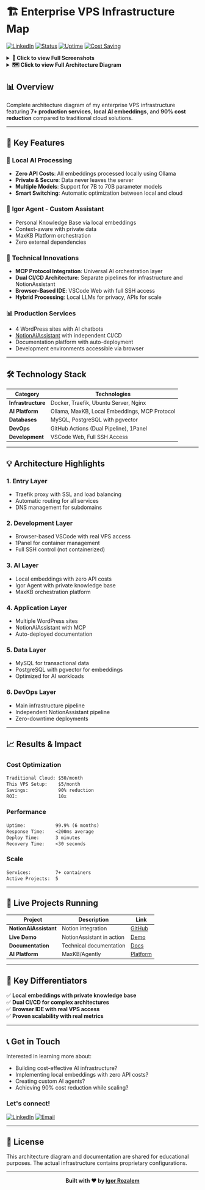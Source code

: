 # 🏗️ Enterprise VPS Infrastructure Map

[![LinkedIn](https://img.shields.io/badge/LinkedIn-Igor%20Rozalem-0077B5?style=for-the-badge&logo=linkedin&logoColor=white)](https://www.linkedin.com/in/igor-rozalem/)
[![Status](https://img.shields.io/badge/Status-Production-success?style=for-the-badge)](https://github.com/igorhlr/vps-map)
[![Uptime](https://img.shields.io/badge/Uptime-99.9%25-brightgreen?style=for-the-badge)](https://github.com/igorhlr/vps-map)
[![Cost Saving](https://img.shields.io/badge/Cost%20Saving-90%25-orange?style=for-the-badge)](https://github.com/igorhlr/vps-map)


<details>
<summary><b>📸 Click to view Full Screenshots</b></summary>

<div align="center">

### Infrastructure Overview
![Infrastructure Overview](screenshots/1panel.png)

### Metrics Overview
![AI Platform](screenshots/metrics-chat.png)

### Models Overview
![*Local embeddings](screenshots/emb-models.png)

### Workflow Overview
![Local embeddings configuration](screenshots/map-config-emb.png)

### Online Vscode Overview
![vscode configuration](screenshots/vscode.png)


</div>

</details>


<details>
<summary><b>🗺️ Click to view Full Architecture Diagram</b></summary>

```mermaid
graph TB
    subgraph "🏗️ Enterprise VPS Architecture - Igor Rozalem"
        subgraph "Entry Points & Load Balancing"
            DNS["🌐 DNS Routing<br/>llmway.com.br"]
            Traefik["🔀 Traefik Proxy<br/>Load Balancer<br/>SSL Certificates<br/>Auto-routing"]
        end
        
        subgraph "Development Layer"
            VSCode["💻 VSCode Web<br/>vscode.llmway.com.br<br/>Full SSH Access<br/>Real VPS Control"]
            Panel["🎛️ 1Panel Dashboard<br/>1panel.llmway.com.br<br/>Container Management<br/>Resource Monitor"]
        end
        
        subgraph "AI & Intelligence Platform"
            subgraph "Embedding System"
                LocalEmbed["🧠 Local Embeddings<br/>Ollama Models<br/>Zero API Cost<br/>Private Data"]
            end
            
            subgraph "Custom Agent"
                IgorAgent["🤖 Igor Agent<br/>Personal Assistant<br/>Knowledge Base<br/>Private Context"]
            end
            
            subgraph "AI Core"
                MaxKB["🎯 MaxKB Platform<br/>agently.llmway.com.br<br/>Agent Orchestration<br/>Custom Workflows"]
                Ollama["🦙 Ollama Engine<br/>Local LLM Processing<br/>7B-70B Models<br/>Smart Switching"]
            end
        end
        
        subgraph "Production Applications"
            WP1["📱 wordpress.llmway.1<br/>MaxKB Integration Test"]
            WP2["📱 wordpress.llmway.2<br/>Client Project Alpha"]
            WP3["📱 wordpress.llmway.3<br/>Development Staging"]
            WP4["📱 wordpress.llmway.4<br/>Production Site"]
            
            subgraph "NotionAI Ecosystem"
                NotionAPI["📝 NotionAiAssistant<br/>MCP Integration<br/>API Service<br/>Live Demo"]
                NotionCICD["⚙️ Notion CI/CD<br/>GitHub Actions<br/>Independent Pipeline<br/>Auto-deploy"]
                Docs["📖 Documentation<br/>docs.notionassistant<br/>mdBook Platform<br/>Auto-deploy"]
            end
        end
        
        subgraph "Data & Storage Layer"
            MySQL["🗄️ MySQL<br/>Application Data<br/>WordPress DB<br/>Transactional"]
            Postgres["🗄️ PostgreSQL<br/>MaxKB Storage<br/>Vector Database<br/>AI Context & Embeddings"]
        end
        
        subgraph "Infrastructure & DevOps"
            Docker["🐳 Docker Engine<br/>7+ Containers<br/>Resource Isolation<br/>Auto-restart"]
            GitHub["📦 GitHub Repos<br/>Source Control<br/>Version Management"]
            Actions["⚙️ GitHub Actions<br/>Main CI/CD Pipeline<br/>Infrastructure Deploy<br/>Auto Testing"]
            MCP["🔗 MCP Protocol<br/>Universal Integration<br/>AI Orchestration<br/>Innovation Layer"]
        end
        
        subgraph "Monitoring & Metrics"
            Metrics["📊 PRODUCTION METRICS<br/>99.9% Uptime (6 months)<br/>7+ Services Running<br/>5 Active Projects<br/> Processing"]
            Performance["⚡ PERFORMANCE<br/>Response: <200ms<br/>Deploy: 3min<br/>Recovery: <30s<br/>Scale: Auto"]
            Savings["💰 COST OPTIMIZATION<br/>Cloud Cost: $50/month<br/>VPS Cost: $5/month<br/>Savings: 90%<br/>ROI: 10x"]
        end
    end
    
    DNS --> Traefik
    Traefik --> VSCode
    Traefik --> Panel
    Traefik --> MaxKB
    Traefik --> WP1
    Traefik --> WP2
    Traefik --> WP3
    Traefik --> WP4
    Traefik --> NotionAPI
    Traefik --> Docs
    
    VSCode --> Docker
    Panel --> Docker
    
    MaxKB --> LocalEmbed
    MaxKB --> IgorAgent
    MaxKB --> Ollama
    
    IgorAgent --> LocalEmbed
    IgorAgent --> Postgres
    LocalEmbed --> Postgres
    
    Ollama --> Postgres
    
    WP1 --> MySQL
    WP2 --> MySQL
    WP3 --> MySQL
    WP4 --> MySQL
    
    NotionAPI --> Postgres
    NotionAPI --> MCP
    NotionCICD --> NotionAPI
    NotionCICD --> Docs
    MaxKB --> MCP
    
    GitHub --> Actions
    GitHub --> NotionCICD
    Actions --> Docker
    
    Docker --> Metrics
    Metrics --> Performance
    Performance --> Savings
    
    classDef entryClass fill:#2196F3,stroke:#1565C0,stroke-width:2px,color:#fff
    classDef devClass fill:#4CAF50,stroke:#2E7D32,stroke-width:2px,color:#fff
    classDef aiClass fill:#9C27B0,stroke:#6A1B9A,stroke-width:2px,color:#fff
    classDef embedClass fill:#FF5722,stroke:#D84315,stroke-width:2px,color:#fff
    classDef agentClass fill:#00BCD4,stroke:#00838F,stroke-width:2px,color:#fff
    classDef prodClass fill:#FF9800,stroke:#E65100,stroke-width:2px,color:#fff
    classDef notionClass fill:#000000,stroke:#333333,stroke-width:2px,color:#fff
    classDef dataClass fill:#607D8B,stroke:#37474F,stroke-width:2px,color:#fff
    classDef infraClass fill:#3F51B5,stroke:#283593,stroke-width:2px,color:#fff
    classDef metricsClass fill:#FFD700,stroke:#FFA000,stroke-width:3px,color:#000
    
    class DNS,Traefik entryClass
    class VSCode,Panel devClass
    class MaxKB,Ollama aiClass
    class LocalEmbed embedClass
    class IgorAgent agentClass
    class WP1,WP2,WP3,WP4 prodClass
    class NotionAPI,NotionCICD,Docs notionClass
    class MySQL,Postgres dataClass
    class Docker,GitHub,Actions,MCP infraClass
    class Metrics,Performance,Savings metricsClass
```

</details>



## 📊 Overview

Complete architecture diagram of my enterprise VPS infrastructure featuring **7+ production services**, **local AI embeddings**, and **90% cost reduction** compared to traditional cloud solutions.

---

## 🎯 Key Features

### 🧠 **Local AI Processing**
- **Zero API Costs**: All embeddings processed locally using Ollama
- **Private & Secure**: Data never leaves the server
- **Multiple Models**: Support for 7B to 70B parameter models
- **Smart Switching**: Automatic optimization between local and cloud

### 🤖 **Igor Agent - Custom Assistant**
- Personal Knowledge Base via local embeddings
- Context-aware with private data
- MaxKB Platform orchestration
- Zero external dependencies

### 🚀 **Technical Innovations**
- **MCP Protocol Integration**: Universal AI orchestration layer
- **Dual CI/CD Architecture**: Separate pipelines for infrastructure and NotionAssistant
- **Browser-Based IDE**: VSCode Web with full SSH access
- **Hybrid Processing**: Local LLMs for privacy, APIs for scale

### 📊 **Production Services**
- 4 WordPress sites with AI chatbots
- [NotionAiAssistant](https://github.com/igorhlr/NotionAiAssistant) with independent CI/CD
- Documentation platform with auto-deployment
- Development environments accessible via browser

---

## 🛠️ Technology Stack

<div align="left">

| Category | Technologies |
|----------|-------------|
| **Infrastructure** | Docker, Traefik, Ubuntu Server, Nginx |
| **AI Platform** | Ollama, MaxKB, Local Embeddings, MCP Protocol |
| **Databases** | MySQL, PostgreSQL with pgvector |
| **DevOps** | GitHub Actions (Dual Pipeline), 1Panel |
| **Development** | VSCode Web, Full SSH Access |

</div>

---

## 💡 Architecture Highlights

### **1. Entry Layer**
- Traefik proxy with SSL and load balancing
- Automatic routing for all services
- DNS management for subdomains

### **2. Development Layer**
- Browser-based VSCode with real VPS access
- 1Panel for container management
- Full SSH control (not containerized)

### **3. AI Layer**
- Local embeddings with zero API costs
- Igor Agent with private knowledge base
- MaxKB orchestration platform

### **4. Application Layer**
- Multiple WordPress sites
- NotionAiAssistant with MCP
- Auto-deployed documentation

### **5. Data Layer**
- MySQL for transactional data
- PostgreSQL with pgvector for embeddings
- Optimized for AI workloads

### **6. DevOps Layer**
- Main infrastructure pipeline
- Independent NotionAssistant pipeline
- Zero-downtime deployments

---

## 📈 Results & Impact

### **Cost Optimization**
```
Traditional Cloud: $50/month
This VPS Setup:    $5/month
Savings:           90% reduction
ROI:               10x
```

### **Performance**
```
Uptime:           99.9% (6 months)
Response Time:    <200ms average
Deploy Time:      3 minutes
Recovery Time:    <30 seconds
```

### **Scale**
```
Services:         7+ containers
Active Projects:  5
```

---

## 🔗 Live Projects Running

| Project | Description | Link |
|---------|-------------|------|
| **NotionAiAssistant** | Notion integration | [GitHub](https://github.com/igorhlr/NotionAiAssistant) |
| **Live Demo** | NotionAssistant in action | [Demo](https://notionassistant.llmway.com.br) |
| **Documentation** | Technical documentation | [Docs](https://docs.notionassistant.llmway.com.br) |
| **AI Platform** | MaxKB/Agently | [Platform](https://agently.llmway.com.br) |

---

## 🚀 Key Differentiators

✅ **Local embeddings with private knowledge base**  
✅ **Dual CI/CD for complex architectures**  
✅ **Browser IDE with real VPS access**  
✅ **Proven scalability with real metrics**  

---

## 📞 Get in Touch

Interested in learning more about:
- Building cost-effective AI infrastructure?
- Implementing local embeddings with zero API costs?
- Creating custom AI agents?
- Achieving 90% cost reduction while scaling?

### **Let's connect!**

[![LinkedIn](https://img.shields.io/badge/LinkedIn-Connect-0077B5?style=for-the-badge&logo=linkedin&logoColor=white)](https://www.linkedin.com/in/igor-rozalem/)
[![Email](https://img.shields.io/badge/Email-Contact-D14836?style=for-the-badge&logo=gmail&logoColor=white)](mailto:igorhlr2@icloud.com)

---

## 📄 License

This architecture diagram and documentation are shared for educational purposes. The actual infrastructure contains proprietary configurations.

---

<div align="center">
  
**Built with ❤️ by [Igor Rozalem](https://www.linkedin.com/in/igor-rozalem/)**

</div>
